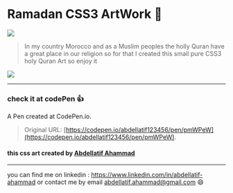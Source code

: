 # Ramadan CSS3 ArtWork :100: 
![](https://i.imgur.com/Wdfabai.png)


> In my country Morocco and as a Muslim peoples the holly Quran have a great place in our religion so for that I created this small  pure CSS3 holy Quran Art so enjoy it

![](https://i.imgur.com/HBQ2E5J.png)

---- 


### check it at codePen :+1: 
 A Pen created at CodePen.io. 
 > Original URL: [https://codepen.io/abdellatif123456/pen/pmWPeW](https://codepen.io/abdellatif123456/pen/pmWPeW).

#### this css art  created by [**Abdellatif Ahammad**](https://www.linkedin.com/in/abdellatif-ahammad)
---
you can find me on linkedin : https://www.linkedin.com/in/abdellatif-ahammad
or contact me by email abdellatif.ahammad@gmail.com
:smile: 
